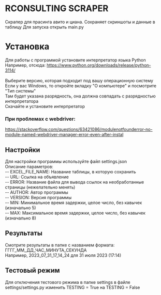 # RCONSULTING SCRAPER
Скрапер для прасинга авито и циана. Сохраняет скриншоты и данные в таблицу
Для запуска открыть main.py

# Установка
Для работы с программой установите интерпретатор языка Python <br/>
Например, отсюда: https://www.python.org/downloads/release/python-3114/ <br/>
<br/>
Выберите версию, которая подходит под вашу операционную систему <br/>
Если у вас Windows, то откройте вкладку "О компьютере" и посмотрите "Тип системы" <br/>
Там будет указана разрядность, она должна совпадать с разрядностью интерпретатора <br/>
Скачайте и установите интерпретатор <br/>

### При проблемах с webdriver:
https://stackoverflow.com/questions/63421086/modulenotfounderror-no-module-named-webdriver-manager-error-even-after-instal <br/>

## Настройки
Для настройки программы используйте файл settings.json <br/>
Описание параметров: <br/>
-- EXCEL_FILE_NAME: Название таблицы, в которую сохранить <br/>
-- URL: Ссылка на объявление <br/>
-- ERROR: Название файла для вывода ссылок на необработанные страницы (нежелательно менять) <br/>
-- AUTHOR: Автор программы <br/>
-- VERSION: Версия программы <br/>
-- MIN: Минимальное время задержки, целое число, без кавычек (изначально 5)<br/>
-- MAX: Максимальное время задержки, целое число, без кавычек (изначально 8)<br/>

## Результаты
Смотрите результаты в папке с названием формата: ГГГГ_ММ_ДД_ЧАС_МИНУТА_СЕКУНДА  <br/>
Например, 2023_07_31_17_14_24 для 31 июля 2023 (17:14)

## Тестовый режим
Для отключения тестового режима в папке settings в файле settings/settings.py изменить TESTING = True на TESTING = False 

